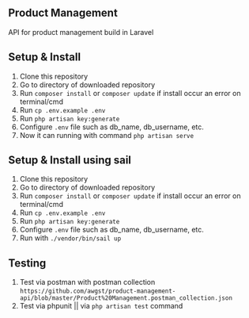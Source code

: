 ## Product Management

API for product management build in Laravel

## Setup & Install

1. Clone this repository
2. Go to directory of downloaded repository
3. Run `composer install` or `composer update` if install occur an error on terminal/cmd
4. Run `cp .env.example .env`
5. Run `php artisan key:generate`
6. Configure `.env` file such as db_name, db_username, etc.
8. Now it can running with command `php artisan serve`

## Setup & Install using sail

1. Clone this repository
2. Go to directory of downloaded repository
3. Run `composer install` or `composer update` if install occur an error on terminal/cmd
4. Run `cp .env.example .env`
5. Run `php artisan key:generate`
6. Configure `.env` file such as db_name, db_username, etc.
7. Run with `./vendor/bin/sail up`

## Testing

1. Test via postman with postman collection `https://github.com/awgst/product-management-api/blob/master/Product%20Management.postman_collection.json`
2. Test via phpunit || via `php artisan test` command
